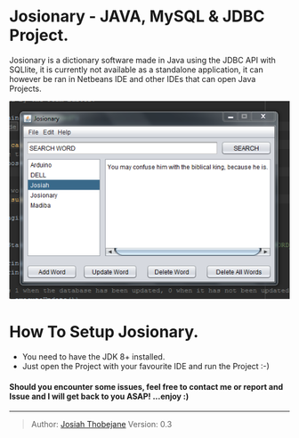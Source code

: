 # Josionary - JAVA, MySQL & JDBC Project.

Josionary is a dictionary software made in Java using the JDBC API with SQLlite, it is currently not available as a standalone application, it can however be ran in Netbeans IDE and other IDEs that can open Java Projects.

![Josionary](https://github.com/JosiahThobejane/Java-MySQL-Dictionary/blob/master/assets/img/josionary.PNG)

# How To Setup Josionary.
- You need to have the JDK 8+ installed.
- Just open the Project with your favourite IDE and run the Project :-)

#### Should you encounter some issues, feel free to contact me or report and Issue and I will get back to you ASAP! ...enjoy :)
---
> Author:  [Josiah Thobejane](http://twitter.com/josiahthobejane)  Version: 0.3
